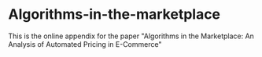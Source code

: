 # Algorithms-in-the-marketplace
This is the online appendix for the paper "Algorithms in the Marketplace: An Analysis of Automated Pricing in E-Commerce"
